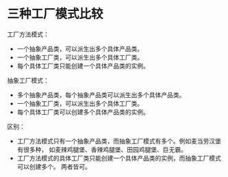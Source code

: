 # 三种工厂模式比较

工厂方法模式：
+ 一个抽象产品类，可以派生出多个具体产品类。
+ 一个抽象工厂类，可以派生出多个具体工厂类。
+ 每个具体工厂类只能创建一个具体产品类的实例。

抽象工厂模式：
+ 多个抽象产品类，每个抽象产品类可以派生出多个具体产品类。
+ 一个抽象工厂类，可以派生出多个具体工厂类。
+ 每个具体工厂类可以创建多个具体产品类的实例。

区别：
+ 工厂方法模式只有一个抽象产品类，而抽象工厂模式有多个。例如麦当劳汉堡有很多种， 如麦辣鸡腿堡、香辣鸡腿堡、田园鸡腿堡、巨无霸。
+ 工厂方法模式的具体工厂类只能创建一个具体产品类的实例，而抽象工厂模式可以创建多个。
两者皆可。 

